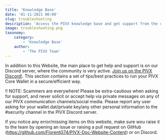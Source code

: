 ```yaml
---
title: 'Knowledge Base'
date: '01-11-2021 00:00'
slug: troubleshooting
description: 'Access the PIVX knowledge base and get support from the community'
image: troubleshooting.png
taxonomy:
    category:
        - 'Knowledge Base'
    author:
        - 'The PIVX Team'
---
```


In addition to this Website, the main place to get help and support is on our Discord server, where the community is very active. [Join us on the PIVX Discord!](https://discord.pivx.org/).
This section contains a set of tips/best practices to run your PIVX Core Wallet in a secure/efficient way.

!! NOTE: Scammers are everywhere! Please be extra-cautious when asking for support, and never solicit or accept help via private messages on any of our PIVX communication channels/social media. Please report any user asking for your wallet.dat/private key/any other personal information to the #security channel in the PIVX Discord server.

If you notice any error/missing items on this website, make sure wou raise it to the team by opening an issue or raising a pull request on GitHub (https://github.com/FlorentG74/PIVX-Doc-Website-Content) or on Discord.
